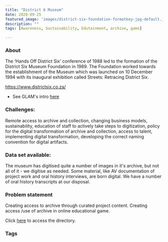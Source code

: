 ```yaml
---
title: "District 6 Museum"
date: 2020-09-25
featured_image: 'images/district-six-foundation-formatkey-jpg-default.jpg'
description: ""
tags: [Awareness, Sustainability, Edutainment, archive, game]

---
```


### About

The ‘Hands Off District Six’ conference of 1988 led to the formation of the District Six Museum Foundation in 1989.
The Foundation worked towards the establishment of the Museum which was launched on 10 December 1994 with its inaugural exhibition called Streets: Retracing District Six.

https://www.districtsix.co.za/

- See GLAM's intro [here](https://drive.google.com/drive/folders/1xC8T_Xnkb6rOWvYTvsYGrFHMVvb7dGYs?usp=sharing)



### Challenges:

Remote access to archive and collection, changing business models, sustainability, education of staff to actively take steps to digitization, policy for the digital transformation of archive and collection, access to talent, implementing digital transformation, developing the correct naming convention for digital artifacts.

### Data set available:

The museum has digitised quite a number of images in it's archive, but not all of it - we digitise as needed.  Some material, like AV documentation of project work and oral history interviews, are born digital. We have a number of oral history transcripts at our disposal.

### Problem statement

Creating access to archive through curated project content. Creating access /use of archive in online educational game.

Click [here](https://drive.google.com/drive/folders/1mj3FRwiEayLs1jN43IhrY30dfqiTve_4?usp=sharing) to access the directory.

### Tags


